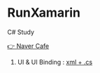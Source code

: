 # RunXamarin
C# Study

[👉  Naver Cafe](https://cafe.naver.com/flutterjames/347)

01. UI & UI Binding : [xml + .cs](https://github.com/doyle-flutter/RunXamarin/blob/main/01UIBinding/code.txt)
